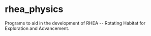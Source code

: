 # rhea_physics
Programs to aid in the development of RHEA -- Rotating Habitat for Exploration and Advancement.
